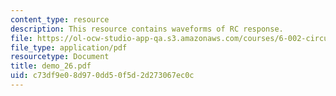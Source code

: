 ```yaml
---
content_type: resource
description: This resource contains waveforms of RC response.
file: https://ol-ocw-studio-app-qa.s3.amazonaws.com/courses/6-002-circuits-and-electronics-spring-2007/c73df9e08d970dd50f5d2d273067ec0c_demo_26.pdf
file_type: application/pdf
resourcetype: Document
title: demo_26.pdf
uid: c73df9e0-8d97-0dd5-0f5d-2d273067ec0c
---
```

